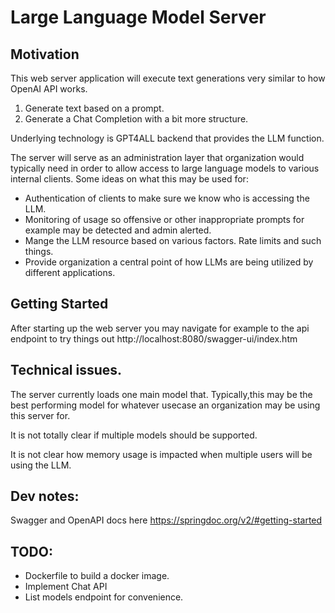 # Large Language Model Server

## Motivation
This web server application will execute text generations very similar to how OpenAI API works.

1. Generate text based on a prompt.
2. Generate a Chat Completion with a bit more structure.

Underlying technology is GPT4ALL backend that provides the LLM function.

The server will serve as an administration layer that organization would typically need 
in order to allow access to large language models to various internal clients.
Some ideas on what this may be used for:
- Authentication of clients to make sure we know who is accessing the LLM.
- Monitoring of usage so offensive or other inappropriate prompts for example may be detected and admin alerted.
- Mange the LLM resource based on various factors. Rate limits and such things.
- Provide organization a central point of how LLMs are being utilized by different applications.

## Getting Started
After starting up the web server you may navigate for example to the 
api endpoint to try things out http://localhost:8080/swagger-ui/index.htm


## Technical issues.
The server currently loads one main model that. Typically,this may be the best performing model for whatever usecase 
an organization may be using this server for.

It is not totally clear if multiple models should be supported.

It is not clear how memory usage is impacted when multiple users will be using the LLM.

## Dev notes:
Swagger and OpenAPI docs here https://springdoc.org/v2/#getting-started
## TODO:
* Dockerfile to build a docker image.
* Implement Chat API
* List models endpoint for convenience.
